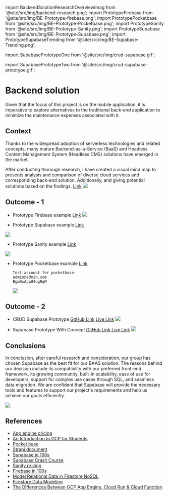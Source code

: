 import BackendSolutionResearchOverviewImag from '@site/src/img/backend-research.png';
import PrototypeFirebase from '@site/src/img/BE-Prototype-firebase.png';
import PrototypePocketbase from '@site/src/img/BE-Prototype-Pocketbase.png';
import PrototypeSanity from '@site/src/img/BE-Prototype-Sanity.png';
import PrototypeSupabase from '@site/src/img/BE-Prototype-Supabase.png';
import PrototypeSupabaseTrending from '@site/src/img/BE-Supabase-Trending.png';

import SupabasePrototypeOne from '@site/src/img/crud-supabase.gif';

import SupabasePrototypeTwo from '@site/src/img/crud-supabase-prototype.gif';

# Backend solution

Given that the focus of this project is on the mobile application, it is imperative to explore alternatives to the traditional back-end application to minimize the maintenance expenses associated with it.

## Context

Thanks to the widespread adoption of serverless technologies and related concepts, many mature Backend-as-a-Service (BaaS) and Headless Content Management System (Headless CMS) solutions have emerged in the market.

After conducting thorough research, I have created a visual mind map to presents analysis and comparison of diverse cloud services and corresponding back-end solution. Additionally, and giving potential solutions based on the findings. <a href="https://excalidraw.com/#json=yf0sT96aDj8irjEDzpb9z,vkZFPDxXIUlKFsI80AJUug"><u>Link</u></a>
<img src={BackendSolutionResearchOverviewImag} />

## Outcome - 1

- Prototype Firebase example <a href="https://github.com/zyhzsh/s7-workshop-pototypes/tree/main/firebase-example"><u>Link</u></a>
  <img src={PrototypeFirebase} />

- Prototype Supabase example <a href="https://github.com/zyhzsh/s7-workshop-pototypes/tree/main/superbase-example"><u>Link</u></a>

<img src={PrototypeSupabase} />

- Prototype Sanity example <a href="https://github.com/zyhzsh/s7-workshop-pototypes/tree/main/cms-example/BE"><u>Link</u></a>

<img src={PrototypeSanity} />

- Prototype Pocketbase example <a href="https://github.com/zyhzsh/s7-workshop-pototypes/tree/main/pocketbase-example"><u>Link</u></a>

  ```
  Test account for pocketbase:
  admin@admin.com
  Bgm9xAppU4ugRqM
  ```

  <img src={PrototypePocketbase} />

## Outcome - 2

- CRUD Supabase Prototype <a href="https://github.com/zyhzsh/s7-workshop-pototypes/tree/main/supabase-example-2"><u>GitHub Link</u></a> <a href="https://s7-workshop-pototypes.vercel.app/"><u>Live Link</u></a>
  <img src={SupabasePrototypeOne} />

- Supabase Prototype With Concept <a href="https://github.com/zyhzsh/s7-workshop-pototypes/tree/main/climbtrain-pototype-app"><u>GitHub Link</u></a><a href="https://s7-climbtrain-pototypes.vercel.app/"> <u>Live Link</u></a>
  <img src={SupabasePrototypeTwo} />

## Conclusions

In conclusion, after careful research and consideration, our group has chosen Supabase as the best fit for our BAAS solution. The reasons behind our decision include its compatibility with our preferred front-end framework, its growing community, built-in scalability, ease of use for developers, support for complex use cases through SQL, and seamless data migration. We are confident that Supabase will provide the necessary tools and features to support our project's requirements and help us achieve our goals efficiently.

<img src={PrototypeSupabaseTrending} />

## References

- [<u>App engine pricing</u>](https://cloud.google.com/appengine/pricing)
- [<u>An Introduction to GCP for Students</u>](https://www.youtube.com/watch?v=JtUIQz_EkUw)
- [<u>Pocket base</u>](https://pocketbase.io/docs/)
- [<u>Strapi document</u>](https://docs.strapi.io/developer-docs/latest/getting-started/introduction.html)
- [<u>Supabase in 100s</u>](https://www.youtube.com/watch?v=zBZgdTb-dns)
- [<u>Supabase Crash Course</u>](https://www.youtube.com/watch?v=7uKQBl9uZ00)
- [<u>Sanity pricing</u>](https://www.sanity.io/pricing#compare-plans)
- [<u>Firebase in 100s</u>](https://www.youtube.com/watch?v=vAoB4VbhRzM)
- [<u>Model Relational Data in Firestore NoSQL</u>](https://www.youtube.com/watch?v=jm66TSlVtcc)
- [<u>Firestore Data Modeling</u>](https://www.youtube.com/watch?v=35RlydUf6xo)
- [<u>The Differences Between GCP App Engine, Cloud Run & Cloud Function</u>](https://www.sphereinc.com/blogs/when-to-choose-app-engine-vs-cloud-functions-or-cloud-run-in-gcp/)
